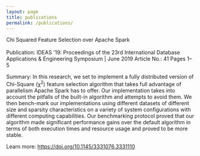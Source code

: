 ```yaml
---
layout: page
title: publications
permalink: /publications/
---
```


<div class="publication-title">Chi Squared Feature Selection over Apache Spark</div>
<br/>
<span class="publication-subtitle">Publication: </span>IDEAS '19: Proceedings of the 23rd International Database Applications & Engineering Symposium | June 2019 Article No.: 41 Pages 1–5

<span class="publication-subtitle">Summary: </span>In this research, we set to implement a fully distributed version of Chi-Square (χ<sup>2</sup>) feature selection algorithm that takes full advantage of parallelism Apache Spark has to offer. Our implementation takes into account the pitfalls of the built-in algorithm and attempts to avoid them. We then bench-mark our implementations using different datasets of different size and sparsity characteristics on a variety of system configurations with different computing capabilities. Our benchmarking protocol proved that our algorithm made significant performance gains over the default algorithm in terms of both execution times and resource usage and proved to be more stable.

<span class="publication-subtitle">Learn more: </span><a href="https://doi.org/10.1145/3331076.3331110" target="_blank">https://doi.org/10.1145/3331076.3331110</a>
